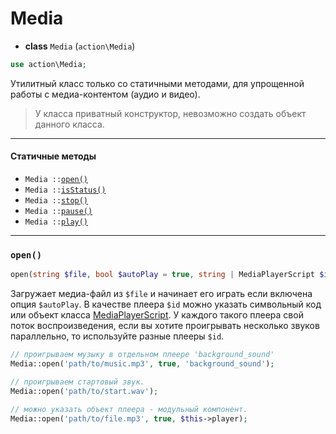 # Media

- **class** `Media` (`action\Media`)
```php
use action\Media;
```

Утилитный класс только со статичными методами, для упрощенной работы с медиа-контентом (аудио и видео).

> У класса приватный конструктор, невозможно создать объект данного класса.

---

#### Статичные методы

- `Media ::`[`open()`](#open)
- `Media ::`[`isStatus()`](#isstatus)
- `Media ::`[`stop()`](#stop)
- `Media ::`[`pause()`](#pause)
- `Media ::`[`play()`](#play)

---

### `open()`
```php
open(string $file, bool $autoPlay = true, string | MediaPlayerScript $id = 'general')
```
Загружает медиа-файл из `$file` и начинает его играть если включена опция `$autoPlay`. В качестве плеера `$id` можно указать символьный код или объект класса [MediaPlayerScript](MediaPlayerScript). У каждого такого плеера свой поток воспроизведения, если вы хотите проигрывать несколько звуков параллельно, то используйте разные плееры `$id`.

```php
// проигрываем музыку в отдельном плеере 'background_sound'
Media::open('path/to/music.mp3', true, 'background_sound');

// проигрываем стартовый звук.
Media::open('path/to/start.wav');

// можно указать объект плеера - модульный компонент.
Media::open('path/to/file.mp3', true, $this->player);
```